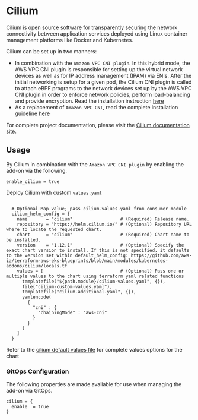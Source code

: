 # Cilium

Cilium is open source software for transparently securing the network connectivity between application services deployed using Linux container management platforms like Docker and Kubernetes.

Cilium can be set up in two manners:
- In combination with the `Amazon VPC CNI plugin`. In this hybrid mode, the AWS VPC CNI plugin is responsible for setting up the virtual network devices as well as for IP address management (IPAM) via ENIs.
After the initial networking is setup for a given pod, the Cilium CNI plugin is called to attach eBPF programs to the network devices set up by the AWS VPC CNI plugin in order to enforce network policies, perform load-balancing and provide encryption.
Read the installation instruction [here](https://docs.cilium.io/en/stable/gettingstarted/cni-chaining-aws-cni/#chaining-aws-cni)
- As a replacement of `Amazon VPC CNI`,  read the complete installation guideline [here](https://docs.cilium.io/en/stable/gettingstarted/k8s-install-helm/)

For complete project documentation, please visit the [Cilium documentation site](https://docs.cilium.io/en/stable/).

## Usage

By Cilium in combination with the `Amazon VPC CNI plugin` by enabling the add-on via the following.

```hcl
enable_cilium = true
```

Deploy Cilium with custom `values.yaml`

```hcl

  # Optional Map value; pass cilium-values.yaml from consumer module
  cilium_helm_config = {
    name       = "cilium"                  # (Required) Release name.
    repository = "https://helm.cilium.io/" # (Optional) Repository URL where to locate the requested chart.
    chart      = "cilium"                  # (Required) Chart name to be installed.
    version    = "1.12.1"                  # (Optional) Specify the exact chart version to install. If this is not specified, it defaults to the version set within default_helm_config: https://github.com/aws-ia/terraform-aws-eks-blueprints/blob/main/modules/kubernetes-addons/cilium/locals.tf
    values = [                             # (Optional) Pass one or multiple values to the chart using terraform yaml related functions
      templatefile("${path.module}/cilium-values.yaml", {}),
      file("cilium-custom-values.yaml"),
      templatefile("cilium-additional.yaml", {}),
      yamlencode(
        {
          "cni" : {
            "chainingMode" : "aws-cni"
          }
        }
      )
    ]
  }
```

Refer to the [cilium default values file](https://github.com/cilium/cilium/blob/master/install/kubernetes/cilium/values.yaml) for complete values options for the chart


### GitOps Configuration

The following properties are made available for use when managing the add-on via GitOps.

```hcl
cilium = {
  enable  = true
}
```
